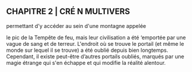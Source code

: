 ## CHAPITRE 2 | CRÉ N MULTIVERS


permettant d'y accéder au sein d'une montagne appelée

le pic de la Tempête de feu, mais leur civilisation a été
‘emportée par une vague de sang et de terreur. L'endroit où
se trouve le portail (et même le monde sur lequel il se trouve)
a été oublié depuis bien longtemps. Cependant, il existe
peut-être d’autres portails oubliés, marqués par une magie
étrange qui s'en échappe et qui modifie la réalité alentour.
